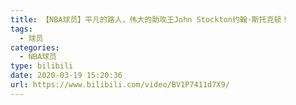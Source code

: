 ```yaml
---
title: 【NBA球员】平凡的路人，伟大的助攻王John Stockton约翰·斯托克顿！
tags:
  - 球员
categories:
  - NBA球员
type: bilibili
date: 2020-03-19 15:20:36
url: https://www.bilibili.com/video/BV1P7411d7X9/
---
```


<!-- more -->